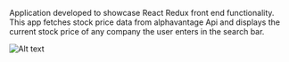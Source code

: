 Application developed to showcase React Redux front end functionality. This app fetches stock price data from alphavantage Api and displays the current stock price of any company the user enters in the search bar. 

![Alt text](/src/img/screenshot1.JPG?raw=true") 

